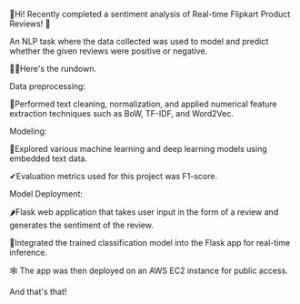 🚀Hi! Recently completed a sentiment analysis of Real-time Flipkart Product Reviews! 🚀 

An NLP task where the data collected was used to model and predict whether the given reviews were positive or negative.

👩‍🏫Here's the rundown.

Data preprocessing: 

📃Performed text cleaning, normalization, and applied numerical feature extraction techniques such as BoW, TF-IDF, and Word2Vec.

Modeling: 

💠Explored various machine learning and deep learning models using embedded text data. 

✔Evaluation metrics used for this project was F1-score.

Model Deployment:

🌶Flask web application that takes user input in the form of a review and generates the sentiment of the review. 

🔷Integrated the trained classification model into the Flask app for real-time inference.

🕸 The app was then deployed on an AWS EC2 instance for public access.

And that's that!
